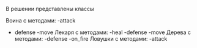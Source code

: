 В решении представлены классы

Воина с методами:
-attack
- defense
-move
Лекаря с методами:
  -heal
  -defense
  -move
Дерева с методами:
  -defense
  -on_fire
Ловушки с методами:
  -attack